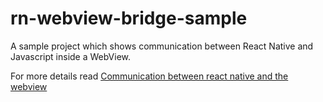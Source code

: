 

# rn-webview-bridge-sample

A sample project which shows communication between React Native and Javascript inside a WebView.

For more details read [Communication between react native and the webview](https://medium.com/capriza-engineering/communicating-between-react-native-and-the-webview-ac14b8b8b91a)
